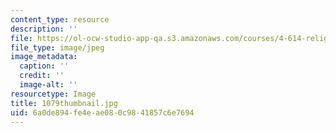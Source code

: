 ```yaml
---
content_type: resource
description: ''
file: https://ol-ocw-studio-app-qa.s3.amazonaws.com/courses/4-614-religious-architecture-and-islamic-cultures-fall-2002/6a0de894fe4eae080c9841857c6e7694_1079thumbnail.jpg
file_type: image/jpeg
image_metadata:
  caption: ''
  credit: ''
  image-alt: ''
resourcetype: Image
title: 1079thumbnail.jpg
uid: 6a0de894-fe4e-ae08-0c98-41857c6e7694
---
```

